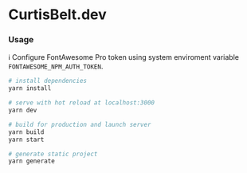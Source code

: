 # CurtisBelt.dev



### Usage

ℹ️ Configure FontAwesome Pro token using system enviroment variable `FONTAWESOME_NPM_AUTH_TOKEN`.

```sh
# install dependencies
yarn install

# serve with hot reload at localhost:3000
yarn dev

# build for production and launch server
yarn build
yarn start

# generate static project
yarn generate
```
